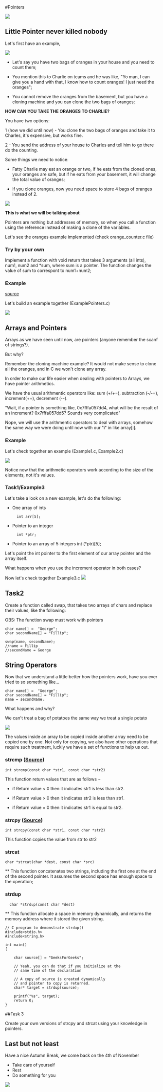 #Pointers

![](https://media.giphy.com/media/L3ERvA6jWCd0qO4NdX/giphy.gif)

## Little Pointer never killed nobody


Let's first have an example, 

![](https://media.giphy.com/media/TL3D6O3mw5EmQ/giphy.gif)

- Let's say you have two bags of oranges in your house and you need to count them;

- You mention this to Charlie on teams and he was like, "Yo man, I can give you a hand with that, I know how to count oranges! I just need the oranges";

- You cannot remove the oranges from the basement, but you have a cloning machine and you can clone the two bags of oranges;

**HOW CAN YOU TAKE THE ORANGES TO CHARLIE?**

You have two options:

1 (how we did until now) - You clone the two bags of oranges and take it to Charles, it's expensive, but works fine.

2 - You send the address of your house to Charles and tell him to go there do the counting.

Some things we need to notice:
- Fatty Charlie may eat an orange or two, if he eats from the cloned ones, your oranges are safe, but if he eats from your basement, it will change the total value of oranges;

- If you clone oranges, now you need space to store 4 bags of oranges instead of 2.

![](https://media.giphy.com/media/kd9BlRovbPOykLBMqX/giphy.gif)


**This is what we will be talking about**

Pointers are nothing but addresses of memory, so when you call a function using the reference instead of making a clone of the variables. 

Let's see the oranges example implemented (check orange_counter.c file)

### Try by your own

Implement a function with void return that takes 3 arguments (all ints), num1, num2 and \*sum, where sum is a pointer. The function changes the value of sum to correspont to num1+num2;

### Example

[source](https://www.geeksforgeeks.org/pointers-in-c-and-c-set-1-introduction-arithmetic-and-array/)

Let's build an example together (ExamplePointers.c)

![](https://media.geeksforgeeks.org/wp-content/uploads/pointers-in-c.png)

## Arrays and Pointers

Arrays as we have seen until now, are pointers (anyone remember the scanf of strings?).

But why?

Remember the cloning machine example? It would not make sense to clone all the oranges, and in C we won't clone any array.

In order to make our life easier when dealing with pointers to Arrays, we have pointer arithmetics. 

We have the usual arithmentic operators like: sum (+/+=), subtraction (-/-=),  increment(++), decrement (--).

"Wait, if a pointer is something like, 0x7fffa057dd4, what will be the result of an increment? 0x7fffa057dd5?  Sounds very complicated"

Nope, we will use the arithmentic operators to deal with arrays, somehow the same way we were doing until now with our "i" in like array[i].

### Example
Let's check together an example (Example1.c, Example2.c)

![](https://media.geeksforgeeks.org/wp-content/uploads/Untitled-presentation-31.png)

Notice now that the arithmetic operators work according to the size of the elements, not it's values.



### Task1/Example3 
Let's take a look on a new example, let's do the following:
- One array of ints

        int arr[5];

- Pointer to an integer

		int *ptr;

- Pointer to an array of 5 integers
		int (*ptr)[5];


Let's point the int pointer to the first element of our array pointer and the array itself.

What happens when you use the increment operator in both cases?

Now let's check together Example3.c
![](https://media.geeksforgeeks.org/wp-content/uploads/Diagram1-1.png)

## Task2

Create a function called swap, that takes two arrays of chars and replace their values, like the following:

OBS: The function swap must work with pointers

    char name[] =  "George";
    char secondName[] = "Fillip";

    swap(name, secondName);
    //name = Fillip
    //secondName = George


## String Operators

Now that we understand a little better how the pointers work, have you ever tried to so something like...

	char name[] =  "George";
    char secondName[] = "Fillip";
    name = secondName;

What happens and why?

We can't treat a bag of potatoes the same way we treat a single potato

![](https://media.giphy.com/media/nwqr3rLcZizuM/giphy.gif)

The values inside an array to be copied inside another array need to be copied one by one. Not only for copying, we also have other operations that require such treatment, luckly we have a set of functions to help us out.

### strcmp ([Source](https://www.geeksforgeeks.org/sorting-strings-using-bubble-sort-2/))

    int strcmp(const char *str1, const char *str2)

This function return values that are as follows −

* if Return value < 0 then it indicates str1 is less than str2.

* if Return value > 0 then it indicates str2 is less than str1.

- if Return value = 0 then it indicates str1 is equal to str2.

### strcpy ([Source](https://www.tutorialspoint.com/c_standard_library/c_function_strcpy.htm))

    int strcpy(const char *str1, const char *str2)

This function copies the value from str to str2

### strcat
    char *strcat(char *dest, const char *src)

**
This function concatenates two strings, including the first one at the end of the second pointer. It assumes the second space has enough space to the operation;

### strdup

      char *strdup(const char *dest)

**
This function allocate a space in memory dynamically, and returns the memory address where it stored the given string.

    // C program to demonstrate strdup()
    #include<stdio.h>
    #include<string.h>

    int main()
    {

        char source[] = "GeeksForGeeks";

        // Yeah, you can do that if you initialize at the
        // same time of the declaration

        // A copy of source is created dynamically
        // and pointer to copy is returned.
        char* target = strdup(source);  

        printf("%s", target);
        return 0;
    }


##Task 3

Create your own versions of strcpy and strcat using your knowledge in pointers.


## Last but not least

Have a nice Autumn Break, we come back on the 4th of November
- Take care of yourself
- Rest
- Do something for you

![](https://media2.giphy.com/media/muCo9BLS7vjErTON27/giphy.gif?cid=ecf05e47j3k9i8cjifie8nibh3qd95ezzowjnsk0nrz6um8z&rid=giphy.gif)
